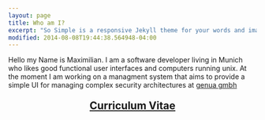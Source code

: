 ```yaml
---
layout: page
title: Who am I?
excerpt: "So Simple is a responsive Jekyll theme for your words and images."
modified: 2014-08-08T19:44:38.564948-04:00
---
```

<style>
  #timeline {
    width: 100%;
    height: 45em;
  };
</style>


Hello my Name is Maximilian. I am a software developer living in Munich
who likes good functional user interfaces and computers running unix.
At the moment I am working on a managment system that aims to provide a simple
UI for managing complex security architectures at [genua gmbh](#)

<h2 style='text-align: center;margin-top:1em;'><a href="#timeline">Curriculum Vitae</a></h2>
<div id='timeline'></div>
